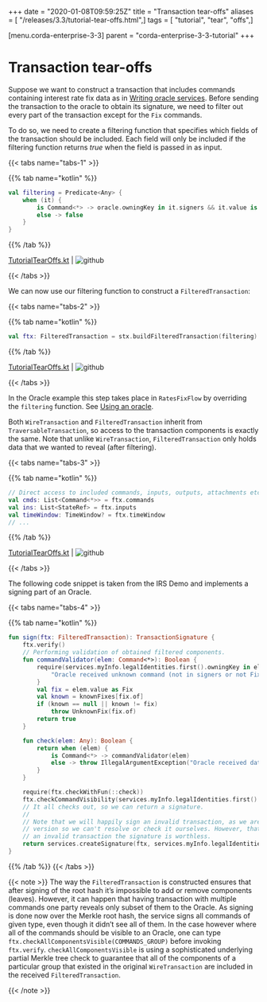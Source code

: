 +++
date = "2020-01-08T09:59:25Z"
title = "Transaction tear-offs"
aliases = [ "/releases/3.3/tutorial-tear-offs.html",]
tags = [ "tutorial", "tear", "offs",]

[menu.corda-enterprise-3-3]
parent = "corda-enterprise-3-3-tutorial"
+++



# Transaction tear-offs

Suppose we want to construct a transaction that includes commands containing interest rate fix data as in
            [Writing oracle services](oracles.md). Before sending the transaction to the oracle to obtain its signature, we need to filter out every part
            of the transaction except for the `Fix` commands.

To do so, we need to create a filtering function that specifies which fields of the transaction should be included.
            Each field will only be included if the filtering function returns *true* when the field is passed in as input.


{{< tabs name="tabs-1" >}}


{{% tab name="kotlin" %}}
```kotlin
val filtering = Predicate<Any> {
    when (it) {
        is Command<*> -> oracle.owningKey in it.signers && it.value is Fix
        else -> false
    }
}

```
{{% /tab %}}

[TutorialTearOffs.kt](https://github.com/corda/enterprise/blob/release/ent/3.3/docs/source/example-code/src/main/kotlin/net/corda/docs/tutorial/tearoffs/TutorialTearOffs.kt) | ![github](/images/svg/github.svg "github")

{{< /tabs >}}

We can now use our filtering function to construct a `FilteredTransaction`:


{{< tabs name="tabs-2" >}}


{{% tab name="kotlin" %}}
```kotlin
val ftx: FilteredTransaction = stx.buildFilteredTransaction(filtering)

```
{{% /tab %}}

[TutorialTearOffs.kt](https://github.com/corda/enterprise/blob/release/ent/3.3/docs/source/example-code/src/main/kotlin/net/corda/docs/tutorial/tearoffs/TutorialTearOffs.kt) | ![github](/images/svg/github.svg "github")

{{< /tabs >}}

In the Oracle example this step takes place in `RatesFixFlow` by overriding the `filtering` function. See
            [Using an oracle](oracles.md#filtering-ref).

Both `WireTransaction` and `FilteredTransaction` inherit from `TraversableTransaction`, so access to the
            transaction components is exactly the same. Note that unlike `WireTransaction`,
            `FilteredTransaction` only holds data that we wanted to reveal (after filtering).


{{< tabs name="tabs-3" >}}


{{% tab name="kotlin" %}}
```kotlin
// Direct access to included commands, inputs, outputs, attachments etc.
val cmds: List<Command<*>> = ftx.commands
val ins: List<StateRef> = ftx.inputs
val timeWindow: TimeWindow? = ftx.timeWindow
// ...

```
{{% /tab %}}

[TutorialTearOffs.kt](https://github.com/corda/enterprise/blob/release/ent/3.3/docs/source/example-code/src/main/kotlin/net/corda/docs/tutorial/tearoffs/TutorialTearOffs.kt) | ![github](/images/svg/github.svg "github")

{{< /tabs >}}

The following code snippet is taken from the IRS Demo and implements a signing part of an Oracle.


{{< tabs name="tabs-4" >}}


{{% tab name="kotlin" %}}
```kotlin
fun sign(ftx: FilteredTransaction): TransactionSignature {
    ftx.verify()
    // Performing validation of obtained filtered components.
    fun commandValidator(elem: Command<*>): Boolean {
        require(services.myInfo.legalIdentities.first().owningKey in elem.signers && elem.value is Fix) {
            "Oracle received unknown command (not in signers or not Fix)."
        }
        val fix = elem.value as Fix
        val known = knownFixes[fix.of]
        if (known == null || known != fix)
            throw UnknownFix(fix.of)
        return true
    }

    fun check(elem: Any): Boolean {
        return when (elem) {
            is Command<*> -> commandValidator(elem)
            else -> throw IllegalArgumentException("Oracle received data of different type than expected.")
        }
    }

    require(ftx.checkWithFun(::check))
    ftx.checkCommandVisibility(services.myInfo.legalIdentities.first().owningKey)
    // It all checks out, so we can return a signature.
    //
    // Note that we will happily sign an invalid transaction, as we are only being presented with a filtered
    // version so we can't resolve or check it ourselves. However, that doesn't matter much, as if we sign
    // an invalid transaction the signature is worthless.
    return services.createSignature(ftx, services.myInfo.legalIdentities.first().owningKey)
}
```
{{% /tab %}}
{{< /tabs >}}


{{< note >}}
The way the `FilteredTransaction` is constructed ensures that after signing of the root hash it’s impossible to add or remove
                components (leaves). However, it can happen that having transaction with multiple commands one party reveals only subset of them to the Oracle.
                As signing is done now over the Merkle root hash, the service signs all commands of given type, even though it didn’t see
                all of them. In the case however where all of the commands should be visible to an Oracle, one can type `ftx.checkAllComponentsVisible(COMMANDS_GROUP)` before invoking `ftx.verify`.
                `checkAllComponentsVisible` is using a sophisticated underlying partial Merkle tree check to guarantee that all of
                the components of a particular group that existed in the original `WireTransaction` are included in the received
                `FilteredTransaction`.

{{< /note >}}

